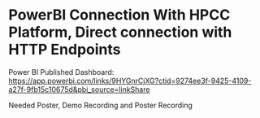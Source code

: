 # PowerBI Connection With HPCC Platform, Direct connection with HTTP Endpoints

Power BI Published Dashboard: https://app.powerbi.com/links/9HYGnrCjXG?ctid=9274ee3f-9425-4109-a27f-9fb15c10675d&pbi_source=linkShare



Needed Poster, Demo Recording and Poster Recording 
